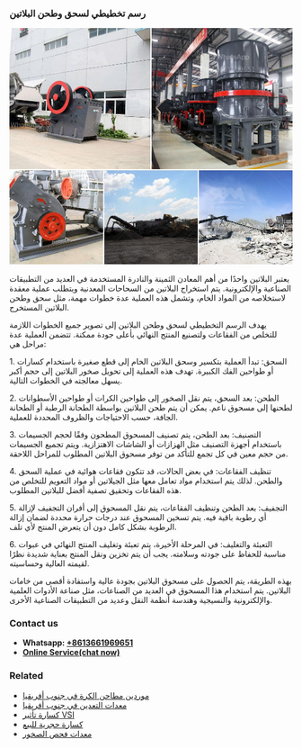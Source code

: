 <h3>رسم تخطيطي لسحق وطحن البلاتين</h3><img src='1701850917.jpg' alt=''><p>يعتبر البلاتين واحدًا من أهم المعادن الثمينة والنادرة المستخدمة في العديد من التطبيقات الصناعية والإلكترونية. يتم استخراج البلاتين من السحاحات المعدنية ويتطلب عملية معقدة لاستخلاصه من المواد الخام، وتشمل هذه العملية عدة خطوات مهمة، مثل سحق وطحن البلاتين المستخرج. </p><p>يهدف الرسم التخطيطي لسحق وطحن البلاتين إلى تصوير جميع الخطوات اللازمة للتخلص من الفقاعات ولتصنيع المنتج النهائي بأعلى جودة ممكنة. تتضمن العملية عدة مراحل هي:</p><p>1. السحق: تبدأ العملية بتكسير وسحق البلاتين الخام إلى قطع صغيرة باستخدام كسارات أو طواحين الفك الكبيرة. تهدف هذه العملية إلى تحويل صخور البلاتين إلى حجم أكبر يسهل معالجته في الخطوات التالية.</p><p>2. الطحن: بعد السحق، يتم نقل الصخور إلى طواحين الكرات أو طواحين الأسطوانات لطحنها إلى مسحوق ناعم. يمكن أن يتم طحن البلاتين بواسطة الطحانة الرطبة أو الطحانة الجافة، حسب الاحتياجات والظروف المحددة للعملية.</p><p>3. التصنيف: بعد الطحن، يتم تصنيف المسحوق المطحون وفقًا لحجم الجسيمات باستخدام أجهزة التصنيف مثل الهزازات أو الشاشات الاهتزازية. ويتم تجميع الجسيمات من حجم معين في كل تجمع للتأكد من توفر مسحوق البلاتين المطلوب للمراحل اللاحقة.</p><p>4. تنظيف الفقاعات: في بعض الحالات، قد تتكون فقاعات هوائية في عملية السحق والطحن. لذلك يتم استخدام مواد تعامل معها مثل الجيلاتين أو مواد التعويم للتخلص من هذه الفقاعات وتحقيق تصفية أفضل للبلاتين المطلوب.</p><p>5. التجفيف: بعد الطحن وتنظيف الفقاعات، يتم نقل المسحوق إلى أفران التجفيف لإزالة أي رطوبة باقية فيه. يتم تسخين المسحوق عند درجات حرارة محددة لضمان إزالة الرطوبة بشكل كامل دون أن يتعرض المنتج لأي تلف.</p><p>6. التعبئة والتغليف: في المرحلة الأخيرة، يتم تعبئة وتغليف المنتج النهائي في عبوات مناسبة للحفاظ على جودته وسلامته. يجب أن يتم تخزين ونقل المنتج بعناية شديدة نظرًا لقيمته العالية وحساسيته.</p><p>بهذه الطريقة، يتم الحصول على مسحوق البلاتين بجودة عالية واستفادة أقصى من خامات البلاتين. يتم استخدام هذا المسحوق في العديد من الصناعات، مثل صناعة الأدوات العلمية والإلكترونية والنسيجية وهندسة أنظمة النقل وعديد من التطبيقات الصناعية الأخرى.</p><h3>Contact us</h3><ul><li><strong>Whatsapp:&nbsp;<a href="https://wa.me/8613661969651">+8613661969651</a></strong></li><li><a href="https://swt.shibang-china.com/?git&amp;zhl&amp;رسم تخطيطي لسحق وطحن البلاتين"><strong>Online Service(chat now)</strong></a></li></ul><h3>Related</h3><ul><li><a href='موردين مطاحن الكرة في جنوب أفريقيا.md'>موردين مطاحن الكرة في جنوب أفريقيا</a></li><li><a href='معدات التعدين في جنوب أفريقيا.md'>معدات التعدين في جنوب أفريقيا</a></li><li><a href='كسارة تأثير VSI.md'>كسارة تأثير VSI</a></li><li><a href='كسارة حجرية للبيع.md'>كسارة حجرية للبيع</a></li><li><a href='معدات فحص الصخور.md'>معدات فحص الصخور</a></li></ul>